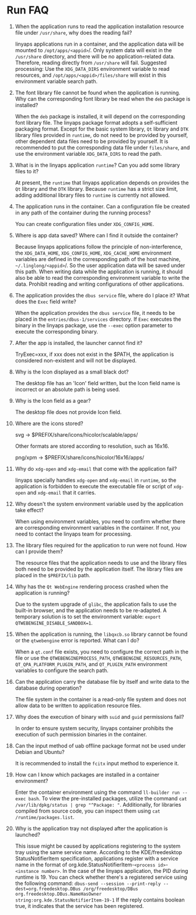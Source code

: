 <!--
SPDX-FileCopyrightText: 2023 UnionTech Software Technology Co., Ltd.

SPDX-License-Identifier: LGPL-3.0-or-later
-->

# Run FAQ

1. When the application runs to read the application installation resource file under `/usr/share`, why does the reading fail?

   linyaps applications run in a container, and the application data will be mounted to `/opt/apps/<appid>`/. Only system data will exist in the `/usr/share` directory, and there will be no application-related data. Therefore, reading directly from `/usr/share` will fail. Suggested processing: Use the `XDG_DATA_DIRS` environment variable to read resources, and `/opt/apps/<appid>/files/share` will exist in this environment variable search path.

2. The font library file cannot be found when the application is running. Why can the corresponding font library be read when the `deb` package is installed?

   When the `deb` package is installed, it will depend on the corresponding font library file. The linyaps package format adopts a self-sufficient packaging format. Except for the basic system library, `Qt` library and `DTK` library files provided in `runtime`, do not need to be provided by yourself, other dependent data files need to be provided by yourself. It is recommended to put the corresponding data file under `files/share`, and use the environment variable `XDG_DATA_DIRS` to read the path.

3. What is in the linyaps application `runtime`? Can you add some library files to it?

   At present, the `runtime` that linyaps application depends on provides the `Qt` library and the `DTK` library. Because `runtime` has a strict size limit, adding additional library files to `runtime` is currently not allowed.

4. The application runs in the container. Can a configuration file be created in any path of the container during the running process?

   You can create configuration files under `XDG_CONFIG_HOME`.

5. Where is app data saved? Where can I find it outside the container?

   Because linyaps applications follow the principle of non-interference, the `XDG_DATA_HOME`, `XDG_CONFIG_HOME`, `XDG_CACHE_HOME` environment variables are defined in the corresponding path of the host machine, `~/.linglong/<appid>`/. So the user application data will be saved under this path. When writing data while the application is running, it should also be able to read the corresponding environment variable to write the data. Prohibit reading and writing configurations of other applications.

6. The application provides the `dbus service` file, where do I place it? What does the `Exec` field write?

   When the application provides the `dbus service` file, it needs to be placed in the `entries/dbus-1/services` directory. If `Exec` executes the binary in the linyaps package, use the `--exec` option parameter to execute the corresponding binary.

7. After the app is installed, the launcher cannot find it?

   TryExec=xxx, if xxx does not exist in the $PATH, the application is considered non-existent and will not be displayed.

8. Why is the Icon displayed as a small black dot?

   The desktop file has an 'Icon' field written, but the Icon field name is incorrect or an absolute path is being used.

9. Why is the Icon field as a gear?

   The desktop file does not provide Icon field.

10. Where are the icons stored?

    svg → $PREFIX/share/icons/hicolor/scalable/apps/

    Other formats are stored according to resolution, such as 16x16.

    png/xpm → $PREFIX/share/icons/hicolor/16x16/apps/

11. Why do `xdg-open` and `xdg-email` that come with the application fail?

    linyaps specially handles `xdg-open` and `xdg-email` in `runtime`, so the application is forbidden to execute the executable file or script of `xdg-open` and `xdg-email` that it carries.

12. Why doesn't the system environment variable used by the application take effect?

    When using environment variables, you need to confirm whether there are corresponding environment variables in the container. If not, you need to contact the linyaps team for processing.

13. The library files required for the application to run were not found. How can I provide them?

    The resource files that the application needs to use and the library files both need to be provided by the application itself. The library files are placed in the `$PREFIX/lib` path.

14. Why has the `Qt WebEngine` rendering process crashed when the application is running?

    Due to the system upgrade of `glibc`, the application fails to use the built-in browser, and the application needs to be re-adapted. A temporary solution is to set the environment variable: `export QTWEBENGINE_DISABLE_SANDBOX=1`.

15. When the application is running, the `libqxcb.so` library cannot be found or the `qtwebengine` error is reported. What can I do?

    When a `qt.conf` file exists, you need to configure the correct path in the file or use the `QTWEBENGINEPROCESS_PATH`, `QTWEBENGINE_RESOURCES_PATH`, `QT_QPA_PLATFORM_PLUGIN_PATH`, and `QT_PLUGIN_PATH` environment variables to configure the search path.

16. Can the application carry the database file by itself and write data to the database during operation?

    The file system in the container is a read-only file system and does not allow data to be written to application resource files.

17. Why does the execution of binary with `suid` and `guid` permissions fail?

    In order to ensure system security, linyaps container prohibits the execution of such permission binaries in the container.

18. Can the input method of uab offline package format not be used under Debian and Ubuntu?

    It is recommended to install the `fcitx` input method to experience it.

19. How can I know which packages are installed in a container environment?

    Enter the container environment using the command `ll-builder run --exec bash`. To view the pre-installed packages, utilize the command `cat /var/lib/dpkg/status | grep "^Package: "`. Additionally, for libraries compiled from source code, you can inspect them using `cat /runtime/packages.list`.

20. Why is the application tray not displayed after the application is launched?

    This issue might be caused by applications registering to the system tray using the same service name. According to the KDE/freedesktop StatusNotifierItem specification, applications register with a service name in the format of org.kde.StatusNotifierItem-`<process id>`-`<instance number>`. In the case of the linyaps application, the PID during runtime is 19. You can check whether there's a registered service using the following command: `dbus-send --session --print-reply --dest=org.freedesktop.DBus /org/freedesktop/DBus org.freedesktop.DBus.NameHasOwner string:org.kde.StatusNotifierItem-19-1` If the reply contains boolean true, it indicates that the service has been registered.

